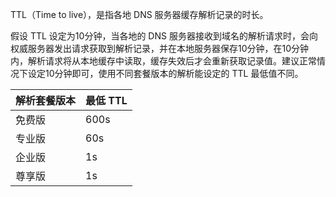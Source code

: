 TTL（Time to live），是指各地 DNS 服务器缓存解析记录的时长。

假设 TTL 设定为10分钟，当各地的 DNS 服务器接收到域名的解析请求时，会向权威服务器发出请求获取到解析记录，并在本地服务器保存10分钟，在10分钟内，解析请求将从本地缓存中读取，缓存失效后才会重新获取记录值。建议正常情况下设定10分钟即可，使用不同套餐版本的解析能设定的 TTL 最低值不同。

|解析套餐版本 | 最低 TTL |
|---|---|
| 免费版 | 600s |
| 专业版| 60s |
| 企业版| 1s |
| 尊享版| 1s |


